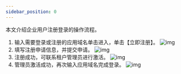 ```yaml
---
sidebar_position: 0
---
```


本文介绍企业用户注册登录的操作流程。

1. 输入需要登录或注册的应用域名单击进入，单击【立即注册】。
 ![img](https://main.qcloudimg.com/raw/f8b87dc1ad530cec99002615e487cd8a.png)        
2. 填写注册申请信息，并提交申请。
![img](https://main.qcloudimg.com/raw/61c5fa72c008cbabcc760439356cadda.png)        
3. 注册成功，可联系租户管理员进行激活。
 ![img](https://main.qcloudimg.com/raw/12300826b2b76a05e06dbcd7a9bd3cf1.png)        
4. 管理员激活成功，再次输入应用域名完成登录。
![img](https://main.qcloudimg.com/raw/8a69fca76df30a9830aa853e926f4d4f.png)        
